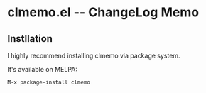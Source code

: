 # clmemo.el -- ChangeLog Memo #

## Instllation ##

I highly recommend installing clmemo via package system.

It's available on MELPA:

```elisp
M-x package-install clmemo
```
